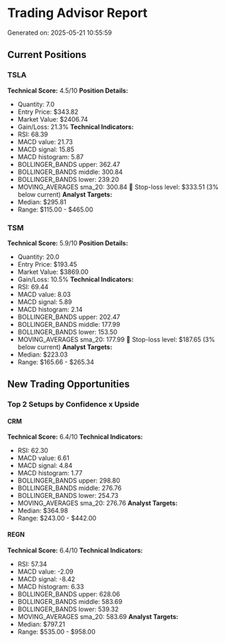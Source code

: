 # Trading Advisor Report

Generated on: 2025-05-21 10:55:59


## Current Positions

### TSLA
**Technical Score:** 4.5/10
**Position Details:**
- Quantity: 7.0
- Entry Price: $343.82
- Market Value: $2406.74
- Gain/Loss: 21.3%
**Technical Indicators:**
- RSI: 68.39
- MACD value: 21.73
- MACD signal: 15.85
- MACD histogram: 5.87
- BOLLINGER_BANDS upper: 362.47
- BOLLINGER_BANDS middle: 300.84
- BOLLINGER_BANDS lower: 239.20
- MOVING_AVERAGES sma_20: 300.84
🛑 Stop-loss level: $333.51 (3% below current)
**Analyst Targets:**
- Median: $295.81
- Range: $115.00 - $465.00

### TSM
**Technical Score:** 5.9/10
**Position Details:**
- Quantity: 20.0
- Entry Price: $193.45
- Market Value: $3869.00
- Gain/Loss: 10.5%
**Technical Indicators:**
- RSI: 69.44
- MACD value: 8.03
- MACD signal: 5.89
- MACD histogram: 2.14
- BOLLINGER_BANDS upper: 202.47
- BOLLINGER_BANDS middle: 177.99
- BOLLINGER_BANDS lower: 153.50
- MOVING_AVERAGES sma_20: 177.99
🛑 Stop-loss level: $187.65 (3% below current)
**Analyst Targets:**
- Median: $223.03
- Range: $165.66 - $265.34


## New Trading Opportunities

### Top 2 Setups by Confidence x Upside

#### CRM
**Technical Score:** 6.4/10
**Technical Indicators:**
- RSI: 62.30
- MACD value: 6.61
- MACD signal: 4.84
- MACD histogram: 1.77
- BOLLINGER_BANDS upper: 298.80
- BOLLINGER_BANDS middle: 276.76
- BOLLINGER_BANDS lower: 254.73
- MOVING_AVERAGES sma_20: 276.76
**Analyst Targets:**
- Median: $364.98
- Range: $243.00 - $442.00

#### REGN
**Technical Score:** 6.4/10
**Technical Indicators:**
- RSI: 57.34
- MACD value: -2.09
- MACD signal: -8.42
- MACD histogram: 6.33
- BOLLINGER_BANDS upper: 628.06
- BOLLINGER_BANDS middle: 583.69
- BOLLINGER_BANDS lower: 539.32
- MOVING_AVERAGES sma_20: 583.69
**Analyst Targets:**
- Median: $797.21
- Range: $535.00 - $958.00